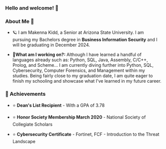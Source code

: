 ### Hello and welcome! 👋
 
### About Me :cherry_blossom:

- :ringed_planet: I am Makenna Kidd, a Senior at Arizona State University. I am pursuing my Bachelors degree in **Business Information Security** and I will be graduating in December 2024.

- :floppy_disk:**What am I working on?:** Although I have learned a handful of languages already such as: Python, SQL, Java, Assembly, C/C++, Prolog, and Scheme... I am currently diving further into Python, SQL, Cybersecurity, Computer Forensics, and Management within my studies. Being fairly close to my graduation date, I am quite eager to finish my schooling and showcase what I've learned in my future career. 
 
### :medal_sports: Achievements 

- :star: **Dean's List Recipient** - With a GPA of 3.78

- :star: **Honor Society Membership March 2020** - National Society of Collegiate Scholars

- :star: **Cybersecurity Certificate** - Fortinet, FCF - Introduction to the Threat Landscape
